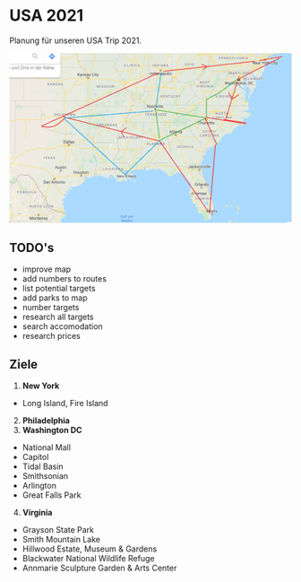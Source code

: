 # USA 2021
Planung für unseren USA Trip 2021.

![Route](Route.png?raw=true "Mögliche Route")

## TODO's
- improve map
- add numbers to routes
- list potential targets
- add parks to map
- number targets
- research all targets
- search accomodation
- research prices

## Ziele
1. **New York**
  - Long Island, Fire Island
2. **Philadelphia**
3. **Washington DC**
  - National Mall
  - Capitol
  - Tidal Basin
  - Smithsonian
  - Arlington
  - Great Falls Park
4. **Virginia**
  - Grayson State Park
  - Smith Mountain Lake 
  - Hillwood Estate, Museum & Gardens
  - Blackwater National Wildlife Refuge
  - Annmarie Sculpture Garden & Arts Center
  
